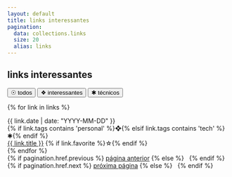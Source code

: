 ```yaml
---
layout: default
title: links interessantes
pagination:
  data: collections.links
  size: 20
  alias: links
---
```


## <span class="section-title">links interessantes</span>

<div class ="item-legend">
  <a href="/links/"><button class="legend-buttons-active">☉ todos</button></a>
  <a href="/links/tags/personal/"><button class="legend-buttons">❖ interessantes</button></a>
  <a href="/links/tags/tech/"><button class="legend-buttons">✱ técnicos</button></a>
</div>

{% for link in links %}
  <article>
    <div class="blogroll" data-tags="{% if link.tags %}{{ link.tags | join: ',' }}{% endif %}">
      <div class="blogroll-date">{{ link.date | date: "YYYY-MM-DD" }}</div>
      <div class="blogroll-tag">{% if link.tags contains 'personal' %}❖{% elsif link.tags contains 'tech' %}✱{% endif %}</div>
      <div class="blogroll-title"><a href="{{ link.link }}" target="_blank" rel="noopener noreferrer">{{ link.title }}</a> <span class="link-favorite">{% if link.favorite %}☆{% endif %}</span></div>
    </div>
  </article>
{% endfor %}

<nav class="pagination">
  {% if pagination.href.previous %}
    <a href="{{ pagination.href.previous }}">página anterior</a>
  {% else %}
    &nbsp;
  {% endif %}
  {% if pagination.href.next %}
    <a href="{{ pagination.href.next }}">próxima página</a>
  {% else %}
    &nbsp;
  {% endif %}
</nav>
